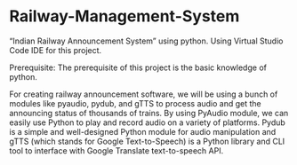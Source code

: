 # Railway-Management-System
“Indian Railway Announcement System” using python. Using Virtual Studio Code IDE for this project.

Prerequisite: The prerequisite of this project is the basic knowledge of python.

For creating railway announcement software, we will be using a bunch of modules like pyaudio, pydub, and gTTS to process audio and get the announcing status of thousands of trains. By using PyAudio module, we can easily use Python to play and record audio on a variety of platforms. Pydub is a simple and well-designed Python module for audio manipulation and gTTS (which stands for Google Text-to-Speech) is a Python library and CLI tool to interface with Google Translate text-to-speech API.
